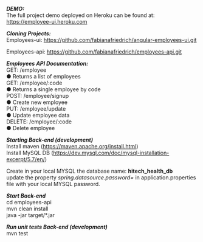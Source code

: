 _**DEMO:**_<br/>
The full project demo deployed on Heroku can be found at: https://employee-ui.heroku.com

**_Cloning Projects:_**<br/>
Employees-ui: https://github.com/fabianafriedrich/angular-employees-ui.git

Employees-api: https://github.com/fabianafriedrich/employees-api.git

_**Employees API Documentation:**_<br/>
GET: /employee<br/>
● Returns a list of employees<br/>
GET: /employee/:code<br/>
● Returns a single employee by code<br/>
POST: /employee/signup<br/>
● Create new employee<br/>
PUT: /employee/update<br/>
● Update employee data<br/>
DELETE: /employee/:code<br/>
● Delete employee

**_Starting Back-end (development)_**<br/>
Install maven (https://maven.apache.org/install.html)<br/>
Install MySQL DB (https://dev.mysql.com/doc/mysql-installation-excerpt/5.7/en/)<br/>

Create in your local MYSQL the database name: **hitech_health_db**<br/>
update the property _spring.datasource.password=_ in application.properties file with your local MYSQL password.<br/>

_**Start Back-end**_<br/>
cd employees-api<br/>
mvn clean install<br/>
java -jar target/*.jar<br/>

_**Run unit tests Back-end (development)**_<br/>
mvn test

